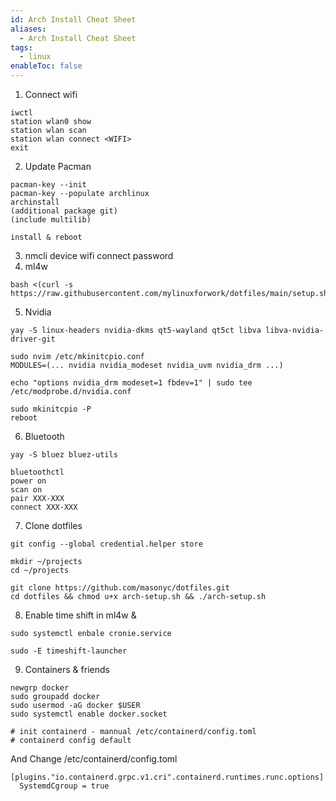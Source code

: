 ```yaml
---
id: Arch Install Cheat Sheet
aliases:
  - Arch Install Cheat Sheet
tags:
  - linux
enableToc: false
---
```


1. Connect wifi

```
iwctl
station wlan0 show
station wlan scan
station wlan connect <WIFI>
exit
```

2. Update Pacman

```
pacman-key --init
pacman-key --populate archlinux
archinstall
(additional package git)
(include multilib)

install & reboot
```

3. nmcli device wifi connect <WIFI> password <PASSWORD>
4. ml4w

```
bash <(curl -s https://raw.githubusercontent.com/mylinuxforwork/dotfiles/main/setup.sh)
```

5. Nvidia

```
yay -S linux-headers nvidia-dkms qt5-wayland qt5ct libva libva-nvidia-driver-git

sudo nvim /etc/mkinitcpio.conf
MODULES=(... nvidia nvidia_modeset nvidia_uvm nvidia_drm ...)

echo "options nvidia_drm modeset=1 fbdev=1" | sudo tee /etc/modprobe.d/nvidia.conf

sudo mkinitcpio -P
reboot
```

6. Bluetooth

```
yay -S bluez bluez-utils

bluetoothctl
power on
scan on
pair XXX-XXX
connect XXX-XXX
```

7. Clone dotfiles

```
git config --global credential.helper store

mkdir ~/projects
cd ~/projects

git clone https://github.com/masonyc/dotfiles.git
cd dotfiles && chmod u+x arch-setup.sh && ./arch-setup.sh
```

8. Enable time shift in ml4w &

```
sudo systemctl enbale cronie.service

sudo -E timeshift-launcher
```

9. Containers & friends

```
newgrp docker
sudo groupadd docker
sudo usermod -aG docker $USER
sudo systemctl enable docker.socket

# init containerd - mannual /etc/containerd/config.toml
# containerd config default
```

And Change /etc/containerd/config.toml

```
[plugins."io.containerd.grpc.v1.cri".containerd.runtimes.runc.options]
  SystemdCgroup = true
```
